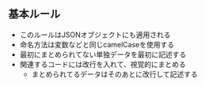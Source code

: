 ## 基本ルール
- このルールはJSONオブジェクトにも適用される
- 命名方法は変数などと同じcamelCaseを使用する
- 最初にまとめられてない単独データを最初に記述する
- 関連するコードには改行を入れて、視覚的にまとめる
  - まとめられてるデータはそのあとに改行して記述する
